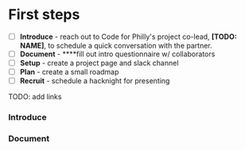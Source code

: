 # First steps



* [ ] **Introduce** - reach out to Code for Philly's project co-lead, **\[TODO: NAME\]**, to schedule a quick conversation with the partner.
* [ ] **Document** - ****fill out intro questionnaire w/ collaborators
* [ ] **Setup** - create a project page and slack channel
* [ ] **Plan** - create a small roadmap
* [ ] **Recruit** - schedule a hacknight for presenting

TODO: add links

### Introduce

### Document



### 

